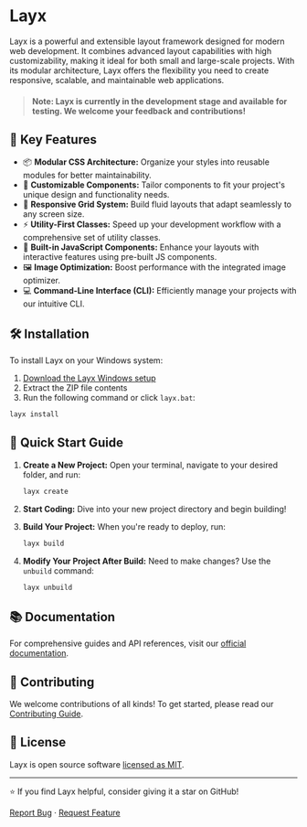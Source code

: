 # Layx

Layx is a powerful and extensible layout framework designed for modern web development. It combines advanced layout capabilities with high customizability, making it ideal for both small and large-scale projects. With its modular architecture, Layx offers the flexibility you need to create responsive, scalable, and maintainable web applications.

> #### **Note:** Layx is currently in the development stage and available for testing. We welcome your feedback and contributions!

## 🚀 Key Features

- 📦 **Modular CSS Architecture:** Organize your styles into reusable modules for better maintainability.
- 🎨 **Customizable Components:** Tailor components to fit your project's unique design and functionality needs.
- 📱 **Responsive Grid System:** Build fluid layouts that adapt seamlessly to any screen size.
- ⚡ **Utility-First Classes:** Speed up your development workflow with a comprehensive set of utility classes.
- 🔧 **Built-in JavaScript Components:** Enhance your layouts with interactive features using pre-built JS components.
- 🖼️ **Image Optimization:** Boost performance with the integrated image optimizer.
- 💻 **Command-Line Interface (CLI):** Efficiently manage your projects with our intuitive CLI.

## 🛠️ Installation

To install Layx on your Windows system:

1. [Download the Layx Windows setup](https://github.com/arif891/Layx/releases/download/v0.1.0-alpha/layx-setup-v0.1.0-alpha.win64.zip)
2. Extract the ZIP file contents
3. Run the following command or click `layx.bat`:

```bash
layx install
```

## 🚀 Quick Start Guide

1. **Create a New Project:**
   Open your terminal, navigate to your desired folder, and run:
   ```bash
   layx create
   ```

2. **Start Coding:**
   Dive into your new project directory and begin building!

3. **Build Your Project:**
   When you're ready to deploy, run:
   ```bash
   layx build
   ```

4. **Modify Your Project After Build:**
   Need to make changes? Use the `unbuild` command:
   ```bash
   layx unbuild
   ```

## 📚 Documentation

For comprehensive guides and API references, visit our [official documentation](https://layx.dev/docs).

## 🤝 Contributing

We welcome contributions of all kinds! To get started, please read our [Contributing Guide](CONTRIBUTING.md).

## 📄 License

Layx is open source software [licensed as MIT](LICENSE).

---

⭐ If you find Layx helpful, consider giving it a star on GitHub!

[Report Bug](https://github.com/arif891/Layx/issues) · [Request Feature](https://github.com/arif891/Layx/issues)